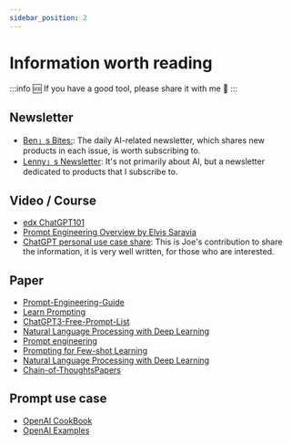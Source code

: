 ```yaml
---
sidebar_position: 2
---
```


# Information worth reading

:::info 🆘
If you have a good tool, please share it with me 🥰
:::

## Newsletter

- [Ben」s Bites:](https://www.bensbites.co/): The daily AI-related newsletter, which shares new products in each issue, is worth subscribing to.
- [Lenny」s Newsletter](https://www.lennysnewsletter.com/): It's not primarily about AI, but a newsletter dedicated to products that I subscribe to.

## Video / Course

- [edx ChatGPT101](https://www.edx.org/course/introduction-to-chatgpt)
- [Prompt Engineering Overview by Elvis Saravia](https://www.youtube.com/watch?v=dOxUroR57xs)
- [ChatGPT personal use case share](https://hubeiqiao.notion.site/ChatGPT-c13f60d4adc14eb0ae73a58dca3a54af): This is Joe's contribution to share the information, it is very well written, for those who are interested.

## Paper

- [Prompt-Engineering-Guide](https://github.com/dair-ai/Prompt-Engineering-Guide)
- [Learn Prompting](https://learnprompting.org/)
- [ChatGPT3-Free-Prompt-List](https://github.com/mattnigh/ChatGPT3-Free-Prompt-List)
- [Natural Language Processing with Deep Learning](http://web.stanford.edu/class/cs224n/slides/cs224n-2023-lecture11-prompting-rlhf.pdf)
- [Prompt engineering](https://github.com/prompt-engineering/prompt-patterns)
- [Prompting for Few-shot Learning](https://www.cs.princeton.edu/courses/archive/fall22/cos597G/lectures/lec05.pdf)
- [Natural Language Processing with Deep Learning](http://web.stanford.edu/class/cs224n/slides/cs224n-2023-lecture11-prompting-rlhf.pdf)
- [Chain-of-ThoughtsPapers](https://github.com/Timothyxxx/Chain-of-ThoughtsPapers)

## Prompt use case

- [OpenAI CookBook](https://github.com/openai/openai-cookbook/)
- [OpenAI Examples](https://platform.openai.com/examples)
